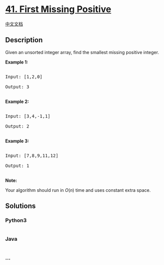 # [41. First Missing Positive](https://leetcode.com/problems/first-missing-positive)

[中文文档](/solution/0000-0099/0041.First%20Missing%20Positive/README.md)

## Description
<p>Given an unsorted integer array, find the smallest missing&nbsp;positive integer.</p>



<p><strong>Example 1:</strong></p>



<pre>

Input: [1,2,0]

Output: 3

</pre>



<p><strong>Example 2:</strong></p>



<pre>

Input: [3,4,-1,1]

Output: 2

</pre>



<p><strong>Example 3:</strong></p>



<pre>

Input: [7,8,9,11,12]

Output: 1

</pre>



<p><strong>Note:</strong></p>



<p>Your algorithm should run in <em>O</em>(<em>n</em>) time and uses constant extra space.</p>




## Solutions


<!-- tabs:start -->

### **Python3**

```python

```

### **Java**

```java

```

### **...**
```

```

<!-- tabs:end -->